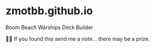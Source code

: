 # zmotbb.github.io
Boom Beach Warships Deck Builder

🥚🐰 If you found this send me a note... there may be a prize.
